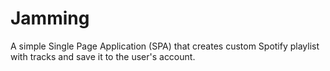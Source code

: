 # Jamming
A simple Single Page Application (SPA) that creates custom Spotify playlist with tracks and save it to the user's account.
